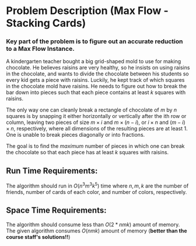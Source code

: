 # Problem Description (Max Flow - Stacking Cards)

### Key part of the problem is to figure out an accurate reduction to a Max Flow Instance.

A kindergarten teacher bought a big grid-shaped mold to use for making chocolate. He believes raisins are very healthy, so he insists on using raisins in the chocolate, and wants to divide the chocolate between his students so every kid gets a piece with raisins. Luckily, he kept track of which squares in the chocolate mold have raisins. He needs to figure out how to break the bar down into pieces such that each piece contains at least $k$ squares with raisins.

The only way one can cleanly break a rectangle of chocolate of $m$ by $n$ squares is by snapping it either horizontally or vertically after the ith row or column, leaving two pieces of size $m\times i$ and $m\times (n-i)$, or $i\times n$ and $(m-i)\times n$, respectively, where all dimensions of the resulting pieces are at least 1. One is unable to break pieces diagonally or into fractions.

The goal is to find the _maximum_ number of pieces in which one can break the chocolate so
that each piece has at least $k$ squares with raisins.

## Run Time Requirements:

The algorithm should run in $O(n^3 m^3 k^5)$ time where $n, m, k$ are the number of friends, number of cards of each color, and number of colors, respectively.

## Space Time Requirements:

The algorithm should consume less than $O(2*n m k)$ amount of memory. The given algorithm consumes $O(nmk)$ amount of memory (**better than the course staff's solutions!!**)
